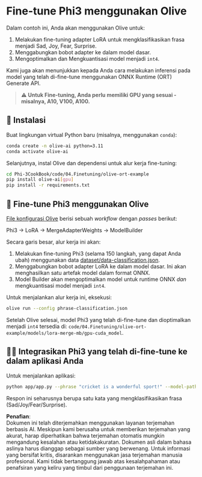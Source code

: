 # Fine-tune Phi3 menggunakan Olive

Dalam contoh ini, Anda akan menggunakan Olive untuk:

1. Melakukan fine-tuning adapter LoRA untuk mengklasifikasikan frasa menjadi Sad, Joy, Fear, Surprise.
1. Menggabungkan bobot adapter ke dalam model dasar.
1. Mengoptimalkan dan Mengkuantisasi model menjadi `int4`.

Kami juga akan menunjukkan kepada Anda cara melakukan inferensi pada model yang telah di-fine-tune menggunakan ONNX Runtime (ORT) Generate API.

> **⚠️ Untuk Fine-tuning, Anda perlu memiliki GPU yang sesuai - misalnya, A10, V100, A100.**

## 💾 Instalasi

Buat lingkungan virtual Python baru (misalnya, menggunakan `conda`):

```bash
conda create -n olive-ai python=3.11
conda activate olive-ai
```

Selanjutnya, instal Olive dan dependensi untuk alur kerja fine-tuning:

```bash
cd Phi-3CookBook/code/04.Finetuning/olive-ort-example
pip install olive-ai[gpu]
pip install -r requirements.txt
```

## 🧪 Fine-tune Phi3 menggunakan Olive
[File konfigurasi Olive](../../../../../code/04.Finetuning/olive-ort-example/phrase-classification.json) berisi sebuah *workflow* dengan *passes* berikut:

Phi3 -> LoRA -> MergeAdapterWeights -> ModelBuilder

Secara garis besar, alur kerja ini akan:

1. Melakukan fine-tuning Phi3 (selama 150 langkah, yang dapat Anda ubah) menggunakan data [dataset/data-classification.json](../../../../../code/04.Finetuning/olive-ort-example/dataset/dataset-classification.json).
1. Menggabungkan bobot adapter LoRA ke dalam model dasar. Ini akan menghasilkan satu artefak model dalam format ONNX.
1. Model Builder akan mengoptimalkan model untuk runtime ONNX *dan* mengkuantisasi model menjadi `int4`.

Untuk menjalankan alur kerja ini, eksekusi:

```bash
olive run --config phrase-classification.json
```

Setelah Olive selesai, model Phi3 yang telah di-fine-tune dan dioptimalkan menjadi `int4` tersedia di: `code/04.Finetuning/olive-ort-example/models/lora-merge-mb/gpu-cuda_model`.

## 🧑‍💻 Integrasikan Phi3 yang telah di-fine-tune ke dalam aplikasi Anda 

Untuk menjalankan aplikasi:

```bash
python app/app.py --phrase "cricket is a wonderful sport!" --model-path models/lora-merge-mb/gpu-cuda_model
```

Respon ini seharusnya berupa satu kata yang mengklasifikasikan frasa (Sad/Joy/Fear/Surprise).

**Penafian**:  
Dokumen ini telah diterjemahkan menggunakan layanan terjemahan berbasis AI. Meskipun kami berusaha untuk memberikan terjemahan yang akurat, harap diperhatikan bahwa terjemahan otomatis mungkin mengandung kesalahan atau ketidakakuratan. Dokumen asli dalam bahasa aslinya harus dianggap sebagai sumber yang berwenang. Untuk informasi yang bersifat kritis, disarankan menggunakan jasa terjemahan manusia profesional. Kami tidak bertanggung jawab atas kesalahpahaman atau penafsiran yang keliru yang timbul dari penggunaan terjemahan ini.